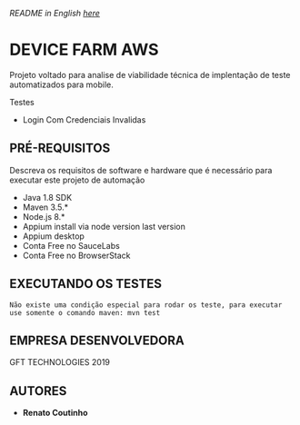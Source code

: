 _README in English [here](README.en-us.md)_  
# DEVICE FARM AWS 

Projeto voltado para analise de viabilidade técnica de implentação de teste automatizados para mobile.

Testes

* Login Com Credenciais Invalidas

## PRÉ-REQUISITOS

Descreva os requisitos de software e hardware que é necessário para executar este projeto de automação

*   Java 1.8 SDK
*   Maven 3.5.*
*   Node.js 8.*
*   Appium install via node version last version
*   Appium desktop 
*   Conta Free no SauceLabs
*   Conta Free no BrowserStack

## EXECUTANDO OS TESTES

```
Não existe uma condição especial para rodar os teste, para executar use somente o comando maven: mvn test
```

## EMPRESA DESENVOLVEDORA

GFT TECHNOLOGIES 2019

## AUTORES

* **Renato Coutinho**
